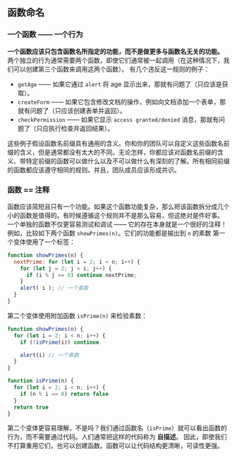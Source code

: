 ## 函数命名
### 一个函数 —— 一个行为
**一个函数应该只包含函数名所指定的功能，而不是做更多与函数名无关的功能。**
两个独立的行为通常需要两个函数，即使它们通常被一起调用（在这种情况下，我们可以创建第三个函数来调用这两个函数）。
有几个违反这一规则的例子：
- `getAge` —— 如果它通过 `alert` 将 age 显示出来，那就有问题了（只应该是获取）。
- `createForm` —— 如果它包含修改文档的操作，例如向文档添加一个表单，那就有问题了（只应该创建表单并返回）。
- `checkPermission` —— 如果它显示 `access granted/denied` 消息，那就有问题了（只应执行检查并返回结果）。

这些例子假设函数名前缀具有通用的含义。你和你的团队可以自定义这些函数名前缀的含义，但是通常都没有太大的不同。无论怎样，你都应该对函数名前缀的含义、带特定前缀的函数可以做什么以及不可以做什么有深刻的了解。所有相同前缀的函数都应该遵守相同的规则。并且，团队成员应该形成共识。
### 函数 == 注释
函数应该简短且只有一个功能。如果这个函数功能复杂，那么把该函数拆分成几个小的函数是值得的。有时候遵循这个规则并不是那么容易，但这绝对是件好事。
一个单独的函数不仅更容易测试和调试 —— 它的存在本身就是一个很好的注释！
例如，比较如下两个函数 `showPrimes(n)`。它们的功能都是输出到 `n` 的素数
第一个变体使用了一个标签：
```js
function showPrimes(n) {
  nextPrime: for (let i = 2; i < n; i++) {
    for (let j = 2; j < i; j++) {
      if (i % j == 0) continue nextPrime;
    }
    alert( i ); // 一个素数
  }
}
```
第二个变体使用附加函数 `isPrime(n)` 来检验素数：
```js
function showPrimes(n) {
  for (let i = 2; i < n; i++) {
    if (!isPrime(i)) continue

    alert(i) // 一个素数
  }
}

function isPrime(n) {
  for (let i = 2; i < n; i++) {
    if (n % i == 0) return false
  }
  return true
}
```
第二个变体更容易理解，不是吗？我们通过函数名（`isPrime`）就可以看出函数的行为，而不需要通过代码。人们通常把这样的代码称为 **自描述**。
因此，即使我们不打算重用它们，也可以创建函数。函数可以让代码结构更清晰，可读性更强。